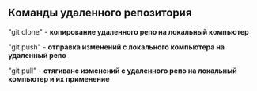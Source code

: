 ## Команды удаленного репозитория

"git clone" - **копирование удаленного репо на локальный компьютер**

"git push" - **отправка изменений с локального компьютера на удаленный репо**

"git pull" - **стягиване изменений с удаленного репо на локальный компьютер и их применение**